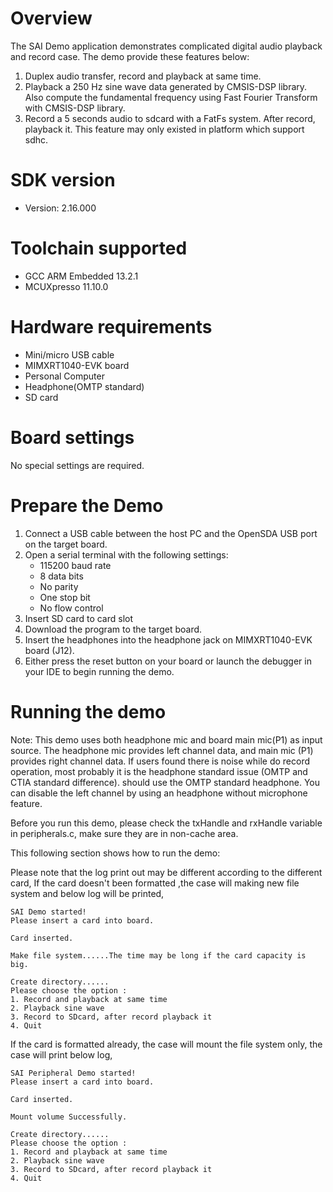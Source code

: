 Overview
========
The SAI Demo application demonstrates complicated digital audio playback and record case. The demo provide these features below:
1. Duplex audio transfer, record and playback at same time.
2. Playback a 250 Hz sine wave data generated by CMSIS-DSP library. Also compute the fundamental frequency using Fast Fourier Transform with CMSIS-DSP library.
3. Record a 5 seconds audio to sdcard with a FatFs system. After record, playback it. This feature may only existed in platform which support sdhc.

SDK version
===========
- Version: 2.16.000

Toolchain supported
===================
- GCC ARM Embedded  13.2.1
- MCUXpresso  11.10.0

Hardware requirements
=====================
- Mini/micro USB cable
- MIMXRT1040-EVK board
- Personal Computer
- Headphone(OMTP standard)
- SD card

Board settings
==============
No special settings are required.

Prepare the Demo
================
1.  Connect a USB cable between the host PC and the OpenSDA USB port on the target board.
2.  Open a serial terminal with the following settings:
    - 115200 baud rate
    - 8 data bits
    - No parity
    - One stop bit
    - No flow control
3.	Insert SD card to card slot
4.  Download the program to the target board.
5.  Insert the headphones into the headphone jack on MIMXRT1040-EVK board (J12).
6.  Either press the reset button on your board or launch the debugger in your IDE to begin running the demo.

Running the demo
================
Note: This demo uses both headphone mic and board main mic(P1) as input source. The headphone mic provides left
channel data, and main mic (P1) provides right channel data. If users found there is noise while do record operation,
most probably it is the headphone standard issue (OMTP and CTIA standard difference). should use the OMTP
standard headphone. You can disable the left channel by using an headphone without microphone feature.

Before you run this demo, please check the txHandle and rxHandle variable in peripherals.c, make sure they are in non-cache area.

This following section shows how to run the demo:

Please note that the log print out may be different according to the different card,
If the card doesn't been formatted ,the case will making new file system and below log will be printed,
~~~~~~~~~~~~~~~~~~~~~~~~~~~~~~~~~~~~~~~~~~~~~~~~~~~~~~~~~~~~~~~~~~~~~~~
SAI Demo started!
Please insert a card into board.

Card inserted.

Make file system......The time may be long if the card capacity is big.

Create directory......
Please choose the option :
1. Record and playback at same time
2. Playback sine wave
3. Record to SDcard, after record playback it
4. Quit
~~~~~~~~~~~~~~~~~~~~~~~~~~~~~~~~~~~~~~~~~~~~~~~~~~~~~~~~~~~~~~~~~~~~~~~~

If the card is formatted already, the case will mount the file system only, the case will print below log,
~~~~~~~~~~~~~~~~~~~~~~~~~~~~~~~~~~~~~~~~~~~~~~~~~~~~~~~~~~~~~~~~~~~~~~~~
SAI Peripheral Demo started!
Please insert a card into board.

Card inserted.

Mount volume Successfully.

Create directory......
Please choose the option :
1. Record and playback at same time
2. Playback sine wave
3. Record to SDcard, after record playback it
4. Quit
~~~~~~~~~~~~~~~~~~~~~~~~~~~~~~~~~~~~~~~~~~~~~~~~~~~~~~~~~~~~~~~~~~~~~~~~
